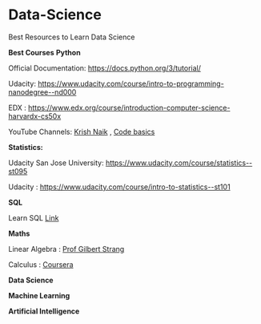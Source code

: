 # Data-Science


Best Resources to Learn Data Science



**Best Courses**
**Python**

Official Documentation: https://docs.python.org/3/tutorial/

Udacity: https://www.udacity.com/course/intro-to-programming-nanodegree--nd000

EDX : https://www.edx.org/course/introduction-computer-science-harvardx-cs50x

YouTube Channels: [Krish Naik](https://www.youtube.com/channel/UCNU_lfiiWBdtULKOw6X0Dig) ,  [Code basics](https://www.youtube.com/channel/UCh9nVJoWXmFb7sLApWGcLPQ) 



**Statistics:**

Udacity San Jose University: https://www.udacity.com/course/statistics--st095

Udacity : https://www.udacity.com/course/intro-to-statistics--st101


**SQL**

Learn SQL [Link](https://www.udacity.com/course/learn-sql--nd072?irclickid=1ltVonWwxxyIT6m2yR1sJXLLUkGTO8XCCT5ZzA0&irgwc=1&utm_source=affiliate&utm_medium=&aff=2345654&utm_term=&utm_campaign=__&utm_content=&adid=788805)


**Maths**

Linear Algebra : [Prof Gilbert Strang](https://ocw.mit.edu/courses/mathematics/18-06sc-linear-algebra-fall-2011/)

Calculus : [Coursera](https://www.coursera.org/learn/multivariate-calculus-machine-learning)


**Data Science**  




**Machine Learning**



**Artificial Intelligence**



